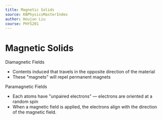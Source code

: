 ```yaml
---
title: Magnetic Solids
source: KBPhysicsMasterIndex
author: Houjun Liu
course: PHYS201
---
```


# Magnetic Solids
Diamagnetic Fields

- Contents induced that travels in the opposite direction of the material
- These "magnets" will repel permanent magnets

Paramagnetic Fields

- Each atoms have "unpaired electrons" — electrons are oriented at a random spin
- When a magnetic field is applied, the electrons align with the direction of the magnetic field.
